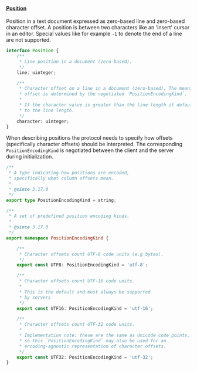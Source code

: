 #### <a href="#position" name="position" class="anchor"> Position </a>

Position in a text document expressed as zero-based line and zero-based character offset. A position is between two characters like an 'insert' cursor in an editor. Special values like for example `-1` to denote the end of a line are not supported.

```typescript
interface Position {
	/**
	 * Line position in a document (zero-based).
	 */
	line: uinteger;

	/**
	 * Character offset on a line in a document (zero-based). The meaning of this
	 * offset is determined by the negotiated `PositionEncodingKind`.
	 *
	 * If the character value is greater than the line length it defaults back
	 * to the line length.
	 */
	character: uinteger;
}
```

When describing positions the protocol needs to specify how offsets (specifically character offsets) should be interpreted.
The corresponding `PositionEncodingKind` is negotiated between the client and the server during initialization.

<div class="anchorHolder"><a href="#positionEncodingKind" name="positionEncodingKind" class="linkableAnchor"></a></div>


```typescript
/**
 * A type indicating how positions are encoded,
 * specifically what column offsets mean.
 *
 * @since 3.17.0
 */
export type PositionEncodingKind = string;

/**
 * A set of predefined position encoding kinds.
 *
 * @since 3.17.0
 */
export namespace PositionEncodingKind {

	/**
	 * Character offsets count UTF-8 code units (e.g bytes).
	 */
	export const UTF8: PositionEncodingKind = 'utf-8';

	/**
	 * Character offsets count UTF-16 code units.
	 *
	 * This is the default and must always be supported
	 * by servers
	 */
	export const UTF16: PositionEncodingKind = 'utf-16';

	/**
	 * Character offsets count UTF-32 code units.
	 *
	 * Implementation note: these are the same as Unicode code points,
	 * so this `PositionEncodingKind` may also be used for an
	 * encoding-agnostic representation of character offsets.
	 */
	export const UTF32: PositionEncodingKind = 'utf-32';
}
```
